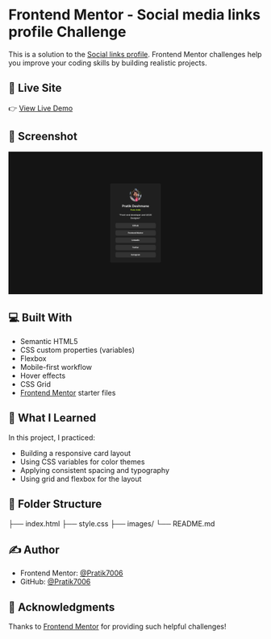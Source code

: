 # Frontend Mentor - Social media links profile Challenge

This is a solution to the [Social links profile](https://www.frontendmentor.io/challenges/social-links-profile-UG32l9m6dQ). Frontend Mentor challenges help you improve your coding skills by building realistic projects.

## 🔗 Live Site

👉 [View Live Demo](https://social-links-profile-eight-psi.vercel.app/)

## 📸 Screenshot

![Screenshot of the completed challenge](./assets/images/screenshot.png)

## 💻 Built With

- Semantic HTML5
- CSS custom properties (variables)
- Flexbox
- Mobile-first workflow
- Hover effects
- CSS Grid
- [Frontend Mentor](https://www.frontendmentor.io) starter files

## 🚀 What I Learned

In this project, I practiced:

- Building a responsive card layout
- Using CSS variables for color themes
- Applying consistent spacing and typography
- Using grid and flexbox for the layout

## 📂 Folder Structure
├── index.html
├── style.css
├── images/
└── README.md


## ✍️ Author

- Frontend Mentor: [@Pratik7006](https://www.frontendmentor.io/profile/Pratik7006)
- GitHub: [@Pratik7006](https://github.com/Pratik7006)

## 🤝 Acknowledgments

Thanks to [Frontend Mentor](https://www.frontendmentor.io) for providing such helpful challenges!

